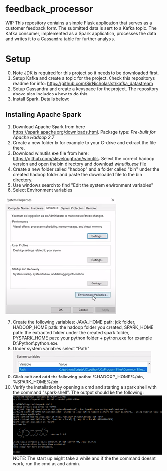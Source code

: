 # feedback_processor
WIP This repository contains a simple Flask application that serves as a customer feedback form. The submitted data is sent to a Kafka topic. The Kafka consumer, implemented as a Spark application, processes the data and writes it to a Cassandra table for further analysis.


# Setup 

0. Note JDK is required for this project so it needs to be downloaded first.
1. Setup Kafka and create a topic for the project. Check this repositorys readme for info: https://github.com/SirNicholas1st/kafka_datastream
2. Setup Cassandra and create a keyspace for the project. The repository above also includes a how to do this.
3. Install Spark. Details below:

## Installing Apache Spark

1. Download Apache Spark from here https://spark.apache.org/downloads.html. Package type: *Pre-built for Apache Hadoop 2.7*
2. Create a new folder to for example to your C-drive and extract the file there.
3. Download winutils exe file from here: https://github.com/steveloughran/winutils. Select the correct hadoop version and open the bin directory and download *winutils.exe* file
4. Create a new folder called "hadoop" and a folder called "bin" under the created hadoop folder and paste the downloaded file to the bin directory.
5. Use windows search to find "Edit the system environment variables"
6. Select Environment variables

![EnvVars](pics/environment_vars_1.png)

7. Create the following variables: JAVA_HOME path: jdk folder, HADOOP_HOME path: the hadoop folder you created, SPARK_HOME path: the extracted folder under the created spark folder, PYSPARK_HOME path: your python folder + python.exe for example D:\Python\python.exe.
8. Under system variables select "Path"
![path](pics/path.png)
9. Click edit and add the following paths: %HADOOP_HOME%/bin, %SPARK_HOME%/bin
10. Verify the installation by opening a cmd and starting a spark shell with the command "spark-shell". The output should be the following:
![SparkShell](pics/spark_shell.png)
NOTE: The start up might take a while and if the the command doesnt work, run the cmd as and admin.
